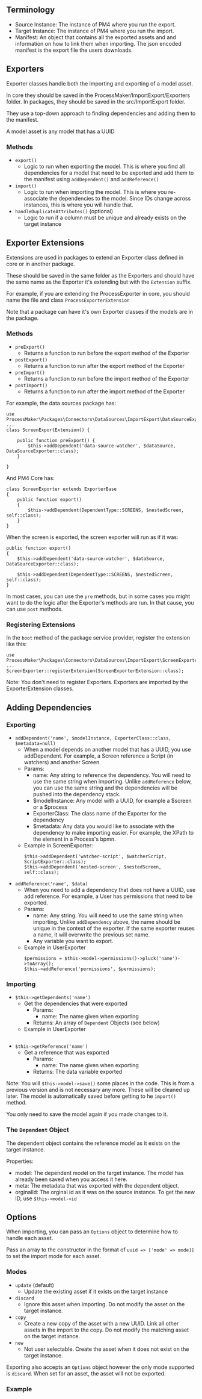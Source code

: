 ## Terminology
- Source Instance: The instance of PM4 where you run the export.
- Target Instance: The instance of PM4 where you run the import.
- Manifest: An object that contains all the exported assets and and information on how to link them when importing. The json encoded manifest is the export file the users downloads.

## Exporters
Exporter classes handle both the importing and exporting of a model asset.

In core they should be saved in the ProcessMaker/ImportExport/Exporters folder. In packages, they should be saved in the src/ImportExport folder.

They use a top-down approach to finding dependencies and adding them to the manifest.

A model asset is any model that has a UUID

### Methods
- `export()`
  - Logic to run when exporting the model. This is where you find all dependencies for a model that need to be exported and add them to the manifest using `addDependent()` and `addReference()`
- `import()`
  - Logic to run when importing the model. This is where you re-associate the dependencies to the model. Since IDs change across instances, this is where you will handle that.
- `handleDuplicateAttributes()` (optional)
  - Logic to run if a column must be unique and already exists on the target instance

## Exporter Extensions

Extensions are used in packages to extend an Exporter class defined in core
or in another package.

These should be saved in the same folder as the Exporters and should have the same name as the Exporter it's extending but with the `Extension` suffix.

For example, if you are extending the ProcessExporter in core, you should
name the file and class `ProcessExporterExtension`

Note that a package can have it's own Exporter classes if the models are in the package.

### Methods
- `preExport()`
  - Returns a function to run before the export method of the Exporter
- `postExport()`
  - Returns a function to run after the export method of the Exporter
- `preImport()`
  - Returns a function to run before the import method of the Exporter
- `postImport()`
  - Returns a function to run after the import method of the Exporter

For example, the data sources package has:
```
use ProcessMaker\Packages\Connectors\DataSources\ImportExport\DataSourceExporter;
...
class ScreenExportExtension() {

    public function preExport() {
        $this->addDependent('data-source-watcher', $dataSource, DataSourceExporter::class);
    }

}
```
And PM4 Core has:
```
class ScreenExporter extends ExporterBase
{
    public function export()
    {
        $this->addDependent(DependentType::SCREENS, $nestedScreen, self::class);
    }
}
```
When the screen is exported, the screen exporter will run as if it was:
```
public function export()
{
    $this->addDependent('data-source-watcher', $dataSource, DataSourceExporter::class);

    $this->addDependent(DependentType::SCREENS, $nestedScreen, self::class);
}
```

In most cases, you can use the `pre` methods, but in some cases
you might want to do the logic after the Exporter's methods are run. In that cause, you can use `post` methods.

### Registering Extensions
In the `boot` method of the package service provider, register the extension like this:
```
use ProcessMaker\Packages\Connectors\DataSources\ImportExport\ScreenExporterExtension;
...
ScreenExporter::registerExtension(ScreenExporterExtension::class);
```

Note: You don't need to register Exporters. Exporters are imported by the ExporterExtension classes.

## Adding Dependencies
### Exporting
- `addDependent('name', $modelInstance, ExporterClass::class, $metadata=null)`
  - When a model depends on another model that has a UUID, you use addDependent.
    For example, a Screen reference a Script (in watchers) and another Screen
  - Params:
    - name: Any string to reference the dependency. You will need to use the same string when importing. Unlike `addReference` below, you can use the same string and the dependencies will be pushed into the dependency stack.
    - $modelInstance: Any model with a UUID, for example a $screen or a $process
    - ExporterClass: The class name of the Exporter for the dependency
    - $metadata: Any data you would like to associate with the dependency to make importing easier. For example, the XPath to the element in a Process's bpmn.
  - Example in ScreenExporter:
    ```
    $this->addDependent('watcher-script', $watcherScript, ScriptExporter::class);
    $this->addDependent('nested-screen', $nestedScreen, self::class);
    ```
- `addReference('name', $data)`
  - When you need to add a dependency that does not have a UUID, use add reference.
    For example, a User has permissions that need to be exported.
  - Params:
    - name: Any string. You will need to use the same string when importing. Unlike `addDependency` above, the name should be unique in the context of the exporter. If the same exporter reuses a name, it will overwrite the previous set name.
    - Any variable you want to export.
  - Example in UserExporter
    ```
    $permissions = $this->model->permissions()->pluck('name')->toArray();
    $this->addReference('permissions', $permissions);
    ```

### Importing
- `$this->getDependents('name')`
  - Get the dependencies that were exported
    - Params:
      - name: The name given when exporting
    - Returns: An array of `Dependent` Objects (see below)
  - Example in UserExporter
    ```
    ```
- `$this->getReference('name')`
  - Get a reference that was exported
    - Params:
      - name: The name given when exporting
    - Returns: The data variable exported

Note: You will `$this->model->save()` some places in the code. This is from a previous version and is not necessary any more. These will be cleaned up later. The model is automatically saved before getting to he `import()` method.

You only need to save the model again if you made changes to it.

### The `Dependent` Object
The dependent object contains the reference model as it exists on the target instance.

Properties:
- model: The dependent model on the target instance. The model has already been saved when you access it here.
- meta: The metadata that was exported with the dependent object.
- orginalId: The orginal id as it was on the source instance. To get the new ID, use `$this->model->id`


## Options

When importing, you can pass an `Options` object to determine
how to handle each asset.

Pass an array to the constructor in the format of `uuid => ['mode' => mode]]` to
set the import mode for each asset.

### Modes
- `update` (default)
  - Update the existing asset if it exists on the target instance
- `discard`
  - Ignore this asset when importing. Do not modify the asset on the target instance.
- `copy`
  - Create a new copy of the asset with a new UUID. Link all other assets in the
    import to the copy. Do not modify the matching asset on the target instance.
- `new`
  - Not user selectable. Create the asset when it does not exist on the target instance.

Exporting also accepts an `Options` object however the only mode supported is `discard`. When set for an asset, the asset will not be exported.

### Example